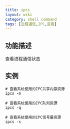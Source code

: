 ```yaml
---
title: ipcs
layout: wiki
category: shell command
tags: [进程通信,IPC,查看]
---
```


## 功能描述

查看进程通信状态

## 实例

~~~
# 查看系统使用的IPC共享内存资源
ipcs -m 

# 查看系统使用的IPC队列资源
ipcs -q 

# 查看系统使用的IPC信号量资源
ipcs -s 
~~~
